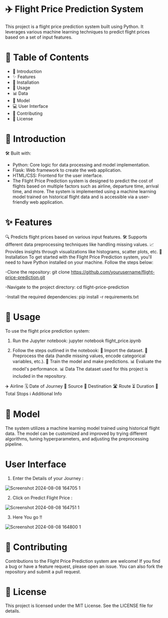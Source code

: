 # ✈️ Flight Price Prediction System
This project is a flight price prediction system built using Python. It leverages various machine learning techniques to predict flight prices based on a set of input features.

# 📑 Table of Contents
  - 📝 Introduction 
  - ✨ Features
  - 🔧 Installation
  - 🚀 Usage
  - 📊 Data
  - 🧠 Model
  - 💻 User Interface
  - 🤝 Contributing
  - 📜 License

# 📝 Introduction
🛠️ Built with:
  - Python: Core logic for data processing and model implementation.
  - Flask: Web framework to create the web application.
  - HTML/CSS: Frontend for the user interface.
  - The Flight Price Prediction system is designed to predict the cost of flights based on multiple factors such as airline, departure time, arrival time, and more. The system is implemented using a machine  learning model trained on historical flight data and is accessible via a user-friendly web application.

# ✨ Features
🔍 Predicts flight prices based on various input features.
🛠 Supports different data preprocessing techniques like handling missing values.
📈 Provides insights through visualizations like histograms, scatter plots, etc.
🔧 Installation
To get started with the Flight Price Prediction system, you'll need to have Python installed on your machine. Follow the steps below:

-Clone the repository:
git clone https://github.com/yourusername/flight-price-prediction.git

-Navigate to the project directory:
cd flight-price-prediction

-Install the required dependencies:
pip install -r requirements.txt


# 🚀 Usage
To use the flight price prediction system:

1. Run the Jupyter notebook:
jupyter notebook flight_price.ipynb


2. Follow the steps outlined in the notebook:
📂 Import the dataset.
🧹 Preprocess the data (handle missing values, encode categorical variables, etc.).
🤖 Train the model and make predictions.
📊 Evaluate the model's performance.
📊 Data
The dataset used for this project is  included in the repository. 

✈️ Airline
🗓 Date of Journey
🛫 Source
🛬 Destination
🛣 Route
⏳ Duration
🛑 Total Stops
ℹ️ Additional Info


# 🧠 Model
The system utilizes a machine learning model trained using historical flight data. The model can be customized and improved by trying different algorithms, tuning hyperparameters, and adjusting the preprocessing pipeline.

# User Interface
1. Enter the Details of your Journey :
   
![Screenshot 2024-08-08 164705 1](https://github.com/user-attachments/assets/56ac5270-7f5c-4baf-bda5-b0c0121a2f77)

2. Click on Predict Flight Price :
   
![Screenshot 2024-08-08 164751 1](https://github.com/user-attachments/assets/2a65f31a-66a8-4818-bbf0-ab803d307d7d)

3. Here You go !!

![Screenshot 2024-08-08 164800 1](https://github.com/user-attachments/assets/3097d6bd-b829-45b6-8578-c4463f54acfe)



# 🤝 Contributing
Contributions to the Flight Price Prediction system are welcome! If you find a bug or have a feature request, please open an issue. You can also fork the repository and submit a pull request.

# 📜 License
This project is licensed under the MIT License. See the LICENSE file for details.

